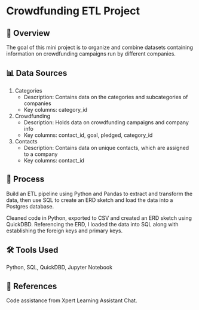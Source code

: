# Crowdfunding ETL Project

## 🔎 Overview
The goal of this mini project is to organize and combine datasets containing information on crowdfunding campaigns run by different companies. 

## 📊 Data Sources
1. Categories
   - Description: Contains data on the categories and subcategories of companies
   - Key columns: category_id
2. Crowdfunding
   - Description: Holds data on crowdfunding campaigns and company info
   - Key columns: contact_id, goal, pledged, category_id
3. Contacts
   - Description: Contains data on unique contacts, which are assigned to a company
   - Key columns: contact_id
  
## 🔬 Process
Build an ETL pipeline using Python and Pandas to extract and transform the data, then use SQL to create an ERD sketch and load the data into a Postgres database.

Cleaned code in Python, exported to CSV and created an ERD sketch using QuickDBD. Referencing the ERD, I loaded the data into SQL along with establishing the foreign keys and primary keys. 

## 🛠️ Tools Used
Python, SQL, QuickDBD, Jupyter Notebook

## 📁 References
Code assistance from Xpert Learning Assistant Chat.
